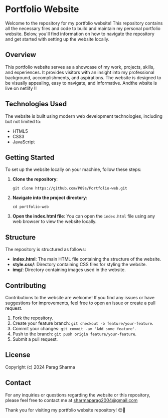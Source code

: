 # Portfolio Website

Welcome to the repository for my portfolio website! This repository contains all the necessary files and code to build and maintain my personal portfolio website. Below, you'll find information on how to navigate the repository and get started with setting up the website locally.

## Overview

This portfolio website serves as a showcase of my work, projects, skills, and experiences. It provides visitors with an insight into my professional background, accomplishments, and aspirations. The website is designed to be visually appealing, easy to navigate, and informative.
Andthe wbsite is live on netlify !!

## Technologies Used

The website is built using modern web development technologies, including but not limited to:

- HTML5
- CSS3
- JavaScript

## Getting Started

To set up the website locally on your machine, follow these steps:

1. **Clone the repository**: 
   ```
   git clone https://github.com/P09s/Portfolio-web.git
   ```

2. **Navigate into the project directory**:
   ```
   cd portfolio-web
   ```

3. **Open the index.html file**:
   You can open the `index.html` file using any web browser to view the website locally.

## Structure

The repository is structured as follows:

- **index.html**: The main HTML file containing the structure of the website.
- **style.css/**: Directory containing CSS files for styling the website.
- **img/**: Directory containing images used in the website.

## Contributing

Contributions to the website are welcome! If you find any issues or have suggestions for improvements, feel free to open an issue or create a pull request.

1. Fork the repository.
2. Create your feature branch: `git checkout -b feature/your-feature`.
3. Commit your changes: `git commit -am 'Add some feature'`.
4. Push to the branch: `git push origin feature/your-feature`.
5. Submit a pull request.

## License

Copyright (c) 2024 Parag Sharma

## Contact

For any inquiries or questions regarding the website or this repository, please feel free to contact me at sharmaparag2004@gmail.com

Thank you for visiting my portfolio website repository! 😊🚀
